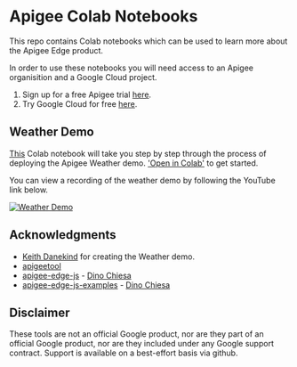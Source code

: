 # Apigee Colab Notebooks

This repo contains Colab notebooks which can be used to learn more about the Apigee Edge product.

In order to use these notebooks you will need access to an Apigee organisition and a Google Cloud project.

1. Sign up for a free Apigee trial [here](https://apigee.com/about/cp/apigee-edge-free-trial).  
2. Try Google Cloud for free [here](https://console.cloud.google.com/freetrial).

## Weather Demo
[This](https://github.com/markjkelly/apigee-notebooks/blob/master/demo-files/weather-demo/weather_demo_deployment.ipynb) Colab notebook will take you step by step through the process of deploying the Apigee Weather demo.  ['Open in Colab'](https://colab.research.google.com/github/markjkelly/apigee-notebooks/blob/master/demo-files/weather-demo/weather_demo_deployment.ipynb) to get started.

You can view a recording of the weather demo by following the YouTube link below.

[![Weather Demo](http://img.youtube.com/vi/l7oabYEFSA8/0.jpg)](http://www.youtube.com/watch?v=l7oabYEFSA8?t=519)

## Acknowledgments

* [Keith Danekind](https://github.com/kdanekind) for creating the Weather demo.
* [apigeetool](https://github.com/apigee/apigeetool-node)
* [apigee-edge-js](https://github.com/DinoChiesa/apigee-edge-js) - [Dino Chiesa](https://github.com/DinoChiesa) 
* [apigee-edge-js-examples](https://github.com/DinoChiesa/apigee-edge-js-examples) - [Dino Chiesa](https://github.com/DinoChiesa)

## Disclaimer
These tools are not an official Google product, nor are they part of an official Google product, nor are they included under any Google support contract.
Support is available on a best-effort basis via github.

